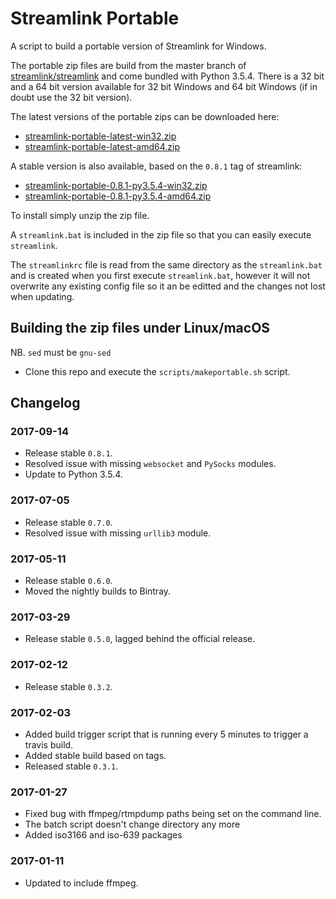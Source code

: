 # Streamlink Portable
A script to build a portable version of Streamlink for Windows.

The portable zip files are build from the master branch of [streamlink/streamlink](https://github.com/streamlink/streamlink) and come bundled with Python 3.5.4. There is a 32 bit and a 64 bit version available for 32 bit Windows and 64 bit Windows (if in doubt use the 32 bit version).

The latest versions of the portable zips can be downloaded here:
- [streamlink-portable-latest-win32.zip](https://dl.bintray.com/beardypig/streamlink-portable/streamlink-portable-latest-win32.zip)
- [streamlink-portable-latest-amd64.zip](https://dl.bintray.com/beardypig/streamlink-portable/streamlink-portable-latest-amd64.zip)

A stable version is also available, based on the `0.8.1` tag of streamlink:
- [streamlink-portable-0.8.1-py3.5.4-win32.zip](https://github.com/beardypig/streamlink-portable/releases/download/0.8.1/streamlink-portable-0.8.1-py3.5.4-win32.zip)
- [streamlink-portable-0.8.1-py3.5.4-amd64.zip](https://github.com/beardypig/streamlink-portable/releases/download/0.8.1/streamlink-portable-0.8.1-py3.5.4-amd64.zip)

To install simply unzip the zip file.

A `streamlink.bat` is included in the zip file so that you can easily execute `streamlink`. 

The `streamlinkrc` file is read from the same directory as the `streamlink.bat` and is created when you first execute `streamlink.bat`, however it will not overwrite any existing config file so it an be editted and the changes not lost when updating.  

## Building the zip files under Linux/macOS

NB. `sed` must be `gnu-sed`

- Clone this repo and execute the `scripts/makeportable.sh` script. 


## Changelog

### 2017-09-14

* Release stable `0.8.1`.
* Resolved issue with missing `websocket` and `PySocks` modules.
* Update to Python 3.5.4.

### 2017-07-05

 * Release stable `0.7.0`.
 * Resolved issue with missing `urllib3` module.

### 2017-05-11

 * Release stable `0.6.0`.
 * Moved the nightly builds to Bintray. 
 
### 2017-03-29

 * Release stable `0.5.0`, lagged behind the official release.

### 2017-02-12

 * Release stable `0.3.2`.

### 2017-02-03

 * Added build trigger script that is running every 5 minutes to trigger a travis build.
 * Added stable build based on tags.
 * Released stable `0.3.1`.

### 2017-01-27

 * Fixed bug with ffmpeg/rtmpdump paths being set on the command line.
 * The batch script doesn't change directory any more
 * Added iso3166 and iso-639 packages 

### 2017-01-11

 * Updated to include ffmpeg.
